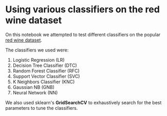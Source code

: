 # Using various classifiers on the red wine dataset

On this notebook we attempted to test different classifiers on the popular [red wine dataset](https://www.kaggle.com/datasets/uciml/red-wine-quality-cortez-et-al-2009?datasetId=4458&sortBy=voteCount).

The classifiers we used were:
1. Logistic Regression (LR)
2. Decision Tree Classifier (DTC)
3. Random Forest Classifier (RFC)
4. Support Vector Classifier (SVC)
5. K Neighbors Classifier (KNC)
6. Gaussian NB (GNB)
7. Neural Network (NN)

We also used sklearn's **GridSearchCV** to exhaustively search for the best parameters to tune the classifiers.